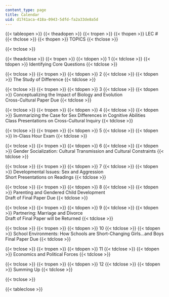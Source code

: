 ```yaml
---
content_type: page
title: Calendar
uid: d1741aca-418a-0943-5dfd-fa2a33de8a5d
---
```


{{< tableopen >}}
{{< theadopen >}}
{{< tropen >}}
{{< thopen >}}
LEC #
{{< thclose >}}
{{< thopen >}}
TOPICS
{{< thclose >}}

{{< trclose >}}

{{< theadclose >}}
{{< tropen >}}
{{< tdopen >}}
1
{{< tdclose >}}
{{< tdopen >}}
Identifying Core Questions
{{< tdclose >}}

{{< trclose >}}
{{< tropen >}}
{{< tdopen >}}
2
{{< tdclose >}}
{{< tdopen >}}
The Study of Difference
{{< tdclose >}}

{{< trclose >}}
{{< tropen >}}
{{< tdopen >}}
3
{{< tdclose >}}
{{< tdopen >}}
Conceptualizing the Impact of Biology and Evolution  
Cross-Cultural Paper Due
{{< tdclose >}}

{{< trclose >}}
{{< tropen >}}
{{< tdopen >}}
4
{{< tdclose >}}
{{< tdopen >}}
Summarizing the Case for Sex Differences in Cognitive Abilities  
Class Presentations on Cross-Cultural Inquiry
{{< tdclose >}}

{{< trclose >}}
{{< tropen >}}
{{< tdopen >}}
5
{{< tdclose >}}
{{< tdopen >}}
In-Class Hour Exam
{{< tdclose >}}

{{< trclose >}}
{{< tropen >}}
{{< tdopen >}}
6
{{< tdclose >}}
{{< tdopen >}}
Gender Socialization: Cultural Transmission and Cultural Constraints
{{< tdclose >}}

{{< trclose >}}
{{< tropen >}}
{{< tdopen >}}
7
{{< tdclose >}}
{{< tdopen >}}
Developmental Issues: Sex and Aggression  
Short Presentations on Readings
{{< tdclose >}}

{{< trclose >}}
{{< tropen >}}
{{< tdopen >}}
8
{{< tdclose >}}
{{< tdopen >}}
Parenting and Gendered Child Development  
Draft of Final Paper Due
{{< tdclose >}}

{{< trclose >}}
{{< tropen >}}
{{< tdopen >}}
9
{{< tdclose >}}
{{< tdopen >}}
Partnering: Marriage and Divorce  
Draft of Final Paper will be Returned
{{< tdclose >}}

{{< trclose >}}
{{< tropen >}}
{{< tdopen >}}
10
{{< tdclose >}}
{{< tdopen >}}
School Environments: How Schools are Short-Changing Girls...and Boys  
Final Paper Due
{{< tdclose >}}

{{< trclose >}}
{{< tropen >}}
{{< tdopen >}}
11
{{< tdclose >}}
{{< tdopen >}}
Economics and Political Forces
{{< tdclose >}}

{{< trclose >}}
{{< tropen >}}
{{< tdopen >}}
12
{{< tdclose >}}
{{< tdopen >}}
Summing Up
{{< tdclose >}}

{{< trclose >}}

{{< tableclose >}}